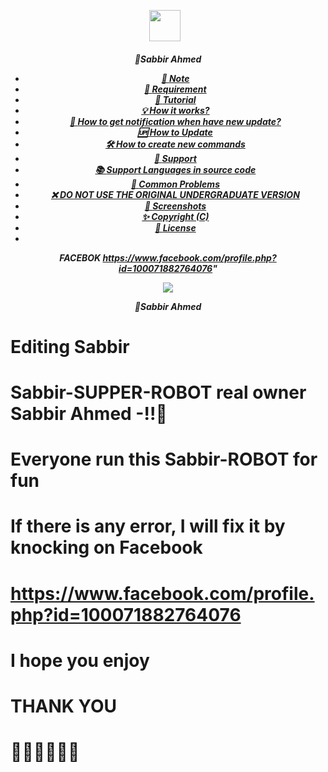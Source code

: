 <p align="center"><a href="https://www.facebook.com/profile.php?id=100071882764076" target="_blank" rel="noopener noreferrer">
  <img src="https://i.imgur.com/1QLXVFc.jpeg" width="50" style="margin-right: 10px;"></a>
</p>
<h5 align="center">
🔹Sabbir Ahmed


- [📝 **Note**](#-note)
- [🚧 **Requirement**](#-requirement)
- [📝 **Tutorial**](#-tutorial)
- [💡 **How it works?**](#-how-it-works)
- [🔔 **How to get notification when have new update?**](#-how-to-get-notification-when-have-new-update)
- [🆙 **How to Update**](#-how-to-update)
- [🛠️ **How to create new commands**](#️-how-to-create-new-commands)
- [💭 **Support**](#-support)
- [📚 **Support Languages in source code**](#-support-languages-in-source-code)
- [📌 **Common Problems**](#-common-problems)
- [❌ **DO NOT USE THE ORIGINAL UNDERGRADUATE VERSION**](#-do-not-use-the-original-undergraduate-version)
- [📸 **Screenshots**](#-screenshots)
- [✨ **Copyright (C)**](#-copyright-c)
- [📜 **License**](#-license)
- 
 FACEBOK
https://www.facebook.com/profile.php?id=100071882764076"

<img align="center" src="https://i.imgur.com/1QLXVFc.jpeg"/>


🔹Sabbir Ahmed


# Editing Sabbir 

# Sabbir-SUPPER-ROBOT real owner Sabbir Ahmed -!!🥀

# Everyone run this Sabbir-ROBOT for fun

# If there is any error, I will fix it by knocking on Facebook

# https://www.facebook.com/profile.php?id=100071882764076

# I hope you enjoy

# THANK YOU

# 🥀🥀🥀🥀🥀🥀
